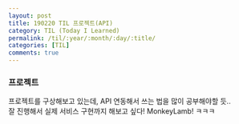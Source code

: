 ```yaml
---
layout: post
title: 190220 TIL 프로젝트(API)
category: TIL (Today I Learned)
permalink: /til/:year/:month/:day/:title/
categories: [TIL]
comments: true
---
```



### **프로젝트**

프로젝트를 구상해보고 있는데, API 연동해서 쓰는 법을 많이 공부해야할 듯..  
잘 진행해서 실제 서비스 구현까지 해보고 싶다! MonkeyLamb! ㅋㅋㅋ 
